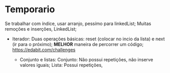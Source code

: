 # Temporario
Se trabalhar com índice, usar arranjo, pessímo para linkedList;
Muitas remoções e inserções, LinkedList;

- Iterador:
  Duas operações básicas: reset (colocar no incio da lista) e next (ir para o próximo);
  **MELHOR** maneira de percorrer um código;
  https://edabit.com/challenges

  - Conjunto e listas:
    Conjunto: Não possui repetições, não inserve valores iguais;
    Lista: Possui repetições,
